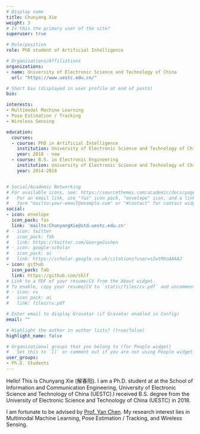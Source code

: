 ```yaml
---
# Display name
title: Chunyang Xie
weight: 3
# Is this the primary user of the site?
superuser: true

# Role/position
role: PhD student of Artificial Intelligence

# Organizations/Affiliations
organizations:
- name: University of Electronic Science and Technology of China
  url: "https://www.uestc.edu.cn/"

# Short bio (displayed in user profile at end of posts)
bio: 

interests:
- Multimodal Machine Learning
- Pose Estimation / Tracking
- Wireless Sensing

education:
  courses:
  - course: PhD in Artificial Intelligence
    institution: University of Electronic Science and Technology of China
    year: 2018 - now
  - course: B.S. in Electronic Engineering
    institution: University of Electronic Science and Technology of China
    year: 2014-2018


# Social/Academic Networking
# For available icons, see: https://sourcethemes.com/academic/docs/page-builder/#icons
#   For an email link, use "fas" icon pack, "envelope" icon, and a link in the
#   form "mailto:your-email@example.com" or "#contact" for contact widget.
social:
- icon: envelope
  icon_pack: fas
  link: 'mailto:ChunyangXie@std.uestc.edu.cn'
# - icon: twitter
#   icon_pack: fab
#   link: https://twitter.com/GeorgeCushen
# - icon: google-scholar
#   icon_pack: ai
#   link: https://scholar.google.co.uk/citations?user=sIwtMXoAAAAJ
- icon: github
  icon_pack: fab
  link: https://github.com/sklf
# Link to a PDF of your resume/CV from the About widget.
# To enable, copy your resume/CV to `static/files/cv.pdf` and uncomment the lines below.
# - icon: cv
#   icon_pack: ai
#   link: files/cv.pdf

# Enter email to display Gravatar (if Gravatar enabled in Config)
email: ""

# Highlight the author in author lists? (true/false)
highlight_name: false

# Organizational groups that you belong to (for People widget)
#   Set this to `[]` or comment out if you are not using People widget.
user_groups:
- Ph.D. Students
---
```


Hello! This is Chunyang Xie (解春阳). I am a Ph.D. student at at the School of Information and Communication Engineering, University of Electronic Science and Technology of China (UESTC).I received B.S. degree from the University of Electronic Science and Technology of China (UESTC) in 2018.

I am fortunate to be advised by [Prof. Yan Chen](https://chenyanustc.github.io/). My research interest lies in Multimodal Machine Learning, Pose Estimation / Tracking, and Wireless Sensing.